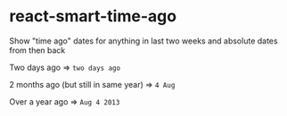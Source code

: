 react-smart-time-ago
====================

Show "time ago" dates for anything in last two weeks and absolute dates from then back

Two days ago => `two days ago`

2 months ago (but still in same year) => `4 Aug`

Over a year ago => `Aug 4 2013`
